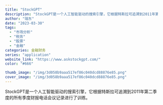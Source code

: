 ```yaml
---
title: "StockGPT"
description: "StockGPT是一个人工智能驱动的搜索引擎，它根据特斯拉可追溯到2011年第二季度的所有季度财报电话会议记录进行了训练"
author: "瑞东"
date: "2023-03-30"
tags:
  - "市场分析"
  - "税务"
  - "股票"
  - "金融"
categories: 金融财务
series: "application"
website_link: "https://www.askstockgpt.com/"
color: "#666"

thumb_image: "/img/3d058b9aaa517ef86c040dcd88876e85.png"
cover_image: "/img/3d058b9aaa517ef86c040dcd88876e85.png"
---
```


StockGPT是一个人工智能驱动的搜索引擎，它根据特斯拉可追溯到2011年第二季度的所有季度财报电话会议记录进行了训练。